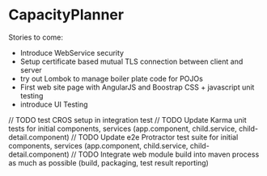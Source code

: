 # CapacityPlanner
Stories to come:
- Introduce WebService security
- Setup certificate based mutual TLS connection between client and server
- try out Lombok to manage boiler plate code for POJOs
- First web site page with AngularJS and Boostrap CSS + javascript unit testing
- introduce UI Testing

// TODO test CROS setup in integration test
// TODO Update Karma unit tests for initial components, services (app.component, child.service, child-detail.component)
// TODO Update e2e Protractor test suite for initial components, services (app.component, child.service, child-detail.component)
// TODO Integrate web module build into maven process as much as possible (build, packaging, test result reporting)
